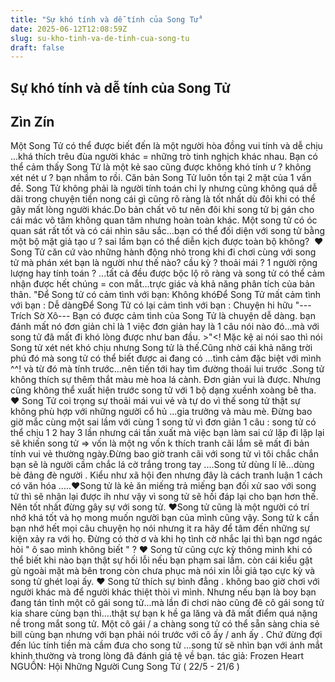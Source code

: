 ```yaml
---
title: "Sự khó tính và dễ tính của Song Tử"
date: 2025-06-12T12:08:59Z
slug: su-kho-tinh-va-de-tinh-cua-song-tu
draft: false
---
```


## Sự khó tính và dễ tính của Song Tử

## Zìn Zín

Một Song Tử có thể được biết đến là một người hòa đồng vui tính và dễ chịu ...khá thích trêu đùa người khác = những trò tinh nghịch khác nhau. Bạn có thể cảm thấy Song Tử là một kẻ sao cũng được không khó tính ư ? không xét nét ư ? bạn nhầm to rồi. Căn bản Song Tử luôn tồn tại 2 mặt của 1 vấn đề.​ 
Song Tử không phải là người tính toán chi ly nhưng cũng không quá dễ dãi trong chuyện tiền nong cái gì cũng rõ ràng là tốt nhất dù đôi khi có thể gây mất lòng người khác.​Do bản chất vô tư nên đôi khi song tử bị gán cho cái mác vô tâm không quan tâm nhưng hoàn toàn khác. Một song tử có óc quan sát rất tốt và có cái nhìn sâu sắc...bạn có thể đối diện với song tử bằng một bộ mặt giả tạo ư ? sai lầm bạn có thể diễn kịch được toàn bộ không? ​ ​♥ Song Tử căn cứ vào những hành động nhỏ trong khi đi chơi cùng với song tử mà phán xét bạn là người như thế nào? cầu kỳ ? thoải mái ? 1 người rộng lượng hay tính toán ? ...tất cả đều được bộc lộ rõ ràng và song tử có thể cảm nhận được hết chúng = con mắt...trực giác và khả năng phân tích của bản thân.​ ​"Để Song tử có cảm tình với bạn: Không khó​Để Song Tử mất cảm tình với bạn : Dễ dàng​Để Song Tử có lại cảm tình với bạn : Chuyện hi hữu "​---Trích Sờ Xô---​ ​Bạn có được cảm tình của Song Tử là chuyện dễ dàng. bạn đánh mất nó đơn giản chỉ là 1 việc đơn giản hay là 1 câu nói nào đó...mà với song tử đã mất đi khó lòng được như ban đầu. >"<! Mặc kệ ai nói sao thì nói Song tử xét nét khó chịu nhưng Song tử là thế.​Cũng nhờ cái khả năng trời phú đó mà song tử có thể biết được ai đang có ...tình cảm đặc biệt với mình ^^! và từ đó mà tính trước...nên tiến tới hay tìm đường thoái lui trước .​Song tử không thích sự thêm thắt màu mè hoa lá cành. Đơn giản vui là được. Nhưng cũng không thể xuất hiện trước song tử với 1 bộ dạng xuềnh xoàng bê tha.​ ​♥ Song Tử coi trọng sự thoải mái vui vẻ và tự do vì thế song tử thật sự không phù hợp với những người cổ hủ ...gia trưởng và màu mè.​ ​Đừng bao giờ mắc cùng một sai lầm với cùng 1 song tử vì đơn giản 1 câu : song tử có thể chịu 1 2 hay 3 lần nhưng cái tần xuất mà việc bạn làm sai cứ lặp đi lặp lại sẽ khiến song tử => vốn là một ng vốn k thích tranh cãi lắm sẽ mất đi bản tính vui vẻ thường ngày.​Đừng bao giờ tranh cãi với song tử vì tôi chắc chắn bạn sẽ là người cầm chắc lá cờ trắng trong tay ....Song tử dùng lí lẽ...dùng bè đảng đè người . Kiểu như xã hội đen nhưng đây là cách tranh luận 1 cách có văn hóa  .....​ ​♥Song tử là kẻ ăn miếng trả miếng bạn đối xử sao với song tử thì sẽ nhận lại được ih như vậy vì song tử sẽ hồi đáp lại cho bạn hơn thế. Nên tốt nhất đừng gây sự với song tử.​ ​♥Song tử cũng là một người có trí nhớ khá tốt và họ mong muốn người bạn của mình cũng vậy. Song tử k cần bạn nhớ hết mọi câu chuyện họ nói nhưng it ra hãy để tâm đến những sự kiện xảy ra với họ. Đừng có thờ ơ và khi họ tình cờ nhắc lại thì bạn ngơ ngác hỏi " ô sao mình không biết " ?​ ​♥ Song tử cũng cực kỳ thông minh khi có thể biết khi nào bạn thật sự hối lỗi nếu bạn phạm sai lầm. còn cái kiểu gật gù ngoài mặt mà bên trong còn chưa phục mà nói xin lỗi giả tạo cực kỳ và song tử ghét loại ấy.​ ​♥ Song tử thích sự bình đẳng . không bao giờ chơi với người khác mà để người khác thiệt thòi vì mình. Nhưng nếu bạn là boy bạn đang tán tỉnh một cô gái song tử...mà lần đi chơi nào cũng đê cô gái song tử kia share cùng bạn thì....thật sự bạn k hề ga lăng và đã mất điểm quá nặng nề trong mắt song tử. Một cô gái / a chàng song tử có thể sẵn sàng chia sẻ bill cùng bạn nhưng với bạn phải nói trước với cô ấy / anh ấy . Chứ đừng đợi đến lúc tính tiền mà cầm đưa cho song tử ...song tử sẽ nhìn bạn với ánh mắt khinh thường và trong lòng đã đánh giá tệ về bạn.​ ​tác giả: Frozen Heart​NGUỒN: Hội Những Người Cung Song Tử ( 22/5 - 21/6 )​